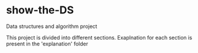 # show-the-DS
Data structures and algorithm project

This project is divided into different sections. Exaplnation for each section is present in the 'explanation' folder

